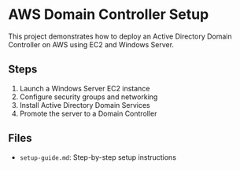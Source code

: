 # AWS Domain Controller Setup

This project demonstrates how to deploy an Active Directory Domain Controller on AWS using EC2 and Windows Server.

## Steps

1. Launch a Windows Server EC2 instance
2. Configure security groups and networking
3. Install Active Directory Domain Services
4. Promote the server to a Domain Controller

## Files

- `setup-guide.md`: Step-by-step setup instructions
